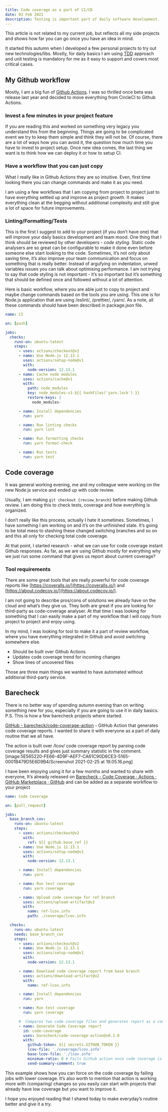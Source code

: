 ```yaml
---
title: Code coverage as a part of CI/CD
date: 02 Feb 2021
description: Testing is important part of daily software development.
---
```


This article is not related to my current job, but reflects all my side projects and shows how far you can go once you have an idea in mind.

It started this autumn when I developed a few personal projects to try out new technologies/libs. Mostly, for daily basics I am using [TDD](_https://en.wikipedia.org/wiki/Test-driven_development_) approach and unit testing is mandatory for me as it easy to support and covers most critical cases.

## My Github workflow

Mostly, I am a big fun of [Github Actions](_https://github.com/features/actions_). I was so thrilled once beta was release last year and decided to move everything from CircleCI to Github Actions.

### Invest a few minutes in your project feature

If you are reading this and worked on something very legacy you understand this from the beginning. Things are going to be complicated event we try to keep them simple and think they will not be. Of course, there are a lot of ways how you can avoid it, the question how much time you have to invest to project setup.
Once new idea comes, the last thing we want is to think how we can deploy it or how to setup CI.

### Have a workflow that you can just copy

What I really like in Github Actions they are so intuitive. Even, first time looking there you can change commands and make it as you need.

I am using a few workflows that I am copying from project to project just to have everything settled up and improve as project growth. It makes everything clean at the begging without additional complexity and still give a lot of space for future improvements.

### Linting/Formatting/Tests

This is the first I suggest to add to your project (if you don’t have one) that will improve your daily basics development and team mood.
One thing that I think should be reviewed by other developers - _code styling_. Static code analysers are so great can be configurable to make it done even before someone else start looking to the code. Sometimes, it’s not only about saving time, it’s also improve your team communication and focus on something that is really better. Instead of argufying on indentation, unwed variables issues you can talk about optimising performance. I am not trying to say that code styling is not important - it’s so important but it’s something that should be defined once and followed without a lot of attention.

Here is basic workflow, where you are able just to copy to project and maybe change commands based on the tools you are using. This one is for Node.js application that are using /eslint/, /prettier/, /yarn/. As a note, all these commands should have been described in package.json file.

```yaml
name: CI

on: [push]

jobs:
  checks:
    runs-on: ubuntu-latest
    steps:
      - uses: actions/checkout@v2
      - name: Use Node.js 12.13.1
        uses: actions/setup-node@v1
        with:
          node-version: 12.13.1
      - name: Cache node modules
        uses: actions/cache@v1
        with:
          path: node_modules
          key: node_modules-v1-${{ hashFiles('yarn.lock') }}
          restore-keys: |
            node_modules-

      - name: Install dependencies
        run: yarn

      - name: Run linting checks
        run: yarn lint

      - name: Run formatting checks
        run: yarn format-check

      - name: Run tests
        run: yarn test
```

## Code coverage

It was general working evening, me and my colleague were working on the new Node.js service and ended up with code review.

Usually, I am making `git checkout {review_branch}` before making Github review. I am doing this to check tests, coverage and how everything is organized.

I don’t really like this process, actually I hate it sometimes. Sometimes, I have something I am working on and it’s on the unfinished state. It’s going to be total mess to stashing these changed switching branches and so on and this all only for checking total code coverage.

At that point, I started research - what we can use for code coverage instant Github responses. As far, as we are using Github mostly for everything why we just run some command that gives us report about current coverage?

### Tool requirements

There are some great tools that are really powerful for code coverage reports like [https://coveralls.io/](https://coveralls.io/) and [https://about.codecov.io/](https://about.codecov.io/).

I am not going to describe pros/cons of solutions we already have on the cloud and what’s they give us. They both are great if you are looking for third-party as code-coverage analyser. At that time I was looking for something that I can easily make a part of my workflow that I will copy from project to project and enjoy using.

In my mind, I was looking for tool to make it a part of review workflow, where you have everything integrated in Github and avoid switching somewhere else.

- Should be built over Github Actions
- Updates code coverage trend for incoming changes
- Show lines of uncovered files

Those are three main things we wanted to have automated without additional third-party service.

## Barecheck

There is no better way of spending autumn evening than on writing something new for you, especially if you are going to use it in daily basics. P.S. This is how a few barecheck projects where started.

[GitHub - barecheck/code-coverage-action](https://github.com/barecheck/code-coverage-action) - GitHub Action that generates code coverage reports.
I wanted to share it with everyone as a part of daily routine that we all have.

The action is built over /lcov/ code coverage report by parsing code coverage results and gives just summary statistic in the comment.
[image:5E565220-FE66-4D9F-AEF7-CA61C90D6CE3-5165-0001B479D5E6D9B4/Screenshot 2021-02-25 at 19.05.16.png]

I have been enjoying using it for a few months and wanted to share with everyone, It’s already released on [Barecheck - Code Coverage · Actions · GitHub Marketplace · GitHub](https://github.com/marketplace/actions/barecheck-code-coverage) and can be added as a separate workflow to your project

```yaml
name: Code Coverage

on: [pull_request]

jobs:
  base_branch_cov:
    runs-on: ubuntu-latest
    steps:
      - uses: actions/checkout@v2
        with:
          ref: ${{ github.base_ref }}
      - name: Use Node.js 12.13.1
        uses: actions/setup-node@v1
        with:
          node-version: 12.13.1

      - name: Install dependencies
        run: yarn

      - name: Run test coverage
        run: yarn coverage

      - name: Upload code coverage for ref branch
        uses: actions/upload-artifact@v2
        with:
          name: ref-lcov.info
          path: ./coverage/lcov.info

  checks:
    runs-on: ubuntu-latest
    needs: base_branch_cov
    steps:
      - uses: actions/checkout@v2
      - name: Use Node.js 12.13.1
        uses: actions/setup-node@v1
        with:
          node-version: 12.13.1

      - name: Download code coverage report from base branch
        uses: actions/download-artifact@v2
        with:
          name: ref-lcov.info

      - name: Install dependencies
        run: yarn

      - name: Run test coverage
        run: yarn coverage

      #  Compares two code coverage files and generates report as a comment
      - name: Generate Code Coverage report
        id: code-coverage
        uses: barecheck/code-coverage-action@v0.2.0
        with:
          github-token: ${{ secrets.GITHUB_TOKEN }}
          lcov-file: './coverage/lcov.info'
          base-lcov-file: './lcov.info'
          minimum-ratio: 0 # Fails Github action once code coverage is decreasing
          send-summary-comment: true
```

This example shows how you can force on the code coverage by failing jobs with lower coverage. It’s also worth to mention that action is working more with /comparing/ changes so you easily can start with projects that already have low coverage but you want to improve it.

I hope you enjoyed reading that I shared today to make everyday’s routine better and give it a try.
